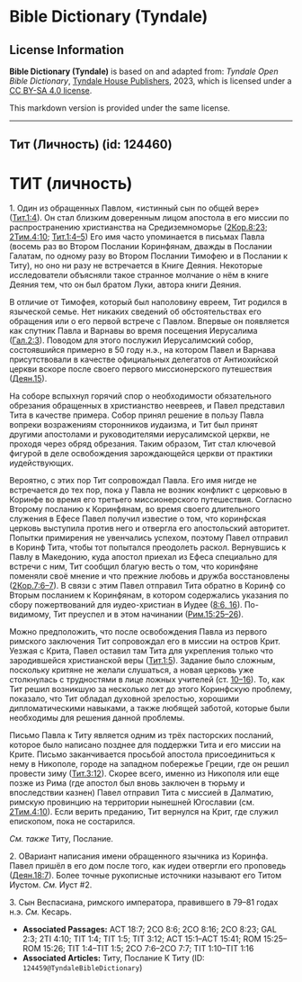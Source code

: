 # Bible Dictionary (Tyndale)

## License Information

**Bible Dictionary (Tyndale)** is based on and adapted from: _Tyndale Open Bible Dictionary_, [Tyndale House Publishers](https://tyndaleopenresources.com/), 2023, which is licensed under a [CC BY-SA 4.0 license](https://creativecommons.org/licenses/by-sa/4.0/legalcode.en).

This markdown version is provided under the same license.



--------------------------------

## Тит (Личность) (id: 124460)

ТИТ (личность)
==============

1\. Один из обращенных Павлом, «истинный сын по общей вере» ([Тит.1:4](https://ref.ly/Titus1:4)). Он стал близким доверенным лицом апостола в его миссии по распространению христианства на Средиземноморье ([2Кор.8:23](https://ref.ly/2Cor8:23); [2Тим.4:10](https://ref.ly/2Tim4:10); [Тит.1:4–5](https://ref.ly/Titus1:4-Titus1:5)) Его имя часто упоминается в письмах Павла (восемь раз во Втором Послании Коринфянам, дважды в Послании Галатам, по одному разу во Втором Послании Тимофею и в Послании к Титу), но оно ни разу не встречается в Книге Деяния. Некоторые исследователи объясняли такое странное молчание о нём в книге Деяния тем, что он был братом Луки, автора книги Деяния.

В отличие от Тимофея, который был наполовину евреем, Тит родился в языческой семье. Нет никаких сведений об обстоятельствах его обращения или о его первой встрече с Павлом. Впервые он появляется как спутник Павла и Варнавы во время посещения Иерусалима ([Гал.2:3](https://ref.ly/Gal2:3)). Поводом для этого послужил Иерусалимский собор, состоявшийся примерно в 50 году н.э., на котором Павел и Варнава присутствовали в качестве официальных делегатов от Антиохийской церкви вскоре после своего первого миссионерского путешествия ([Деян.15](https://ref.ly/Acts15:1-Acts15:41)).

На соборе вспыхнул горячий спор о необходимости обязательного обрезания обращенных в христианство неевреев, и Павел представил Тита в качестве примера. Собор принял решение в пользу Павла вопреки возражениям сторонников иудаизма, и Тит был принят другими апостолами и руководителями иерусалимской церкви, не проходя через обряд обрезания. Таким образом, Тит стал ключевой фигурой в деле освобождения зарождающейся церкви от практики иудействующих.

Вероятно, с этих пор Тит сопровождал Павла. Его имя нигде не встречается до тех пор, пока у Павла не возник конфликт с церковью в Коринфе во время его третьего миссионерского путешествия. Согласно Второму посланию к Коринфянам, во время своего длительного служения в Ефесе Павел получил известие о том, что коринфская церковь выступила против него и отвергла его апостольский авторитет. Попытки примирения не увенчались успехом, поэтому Павел отправил в Коринф Тита, чтобы тот попытался преодолеть раскол. Вернувшись к Павлу в Македонию, куда апостол приехал из Ефеса специально для встречи с ним, Тит сообщил благую весть о том, что коринфяне поменяли своё мнение и что прежние любовь и дружба восстановлены ([2Кор.7:6–7](https://ref.ly/2Cor7:6-2Cor7:7)). В связи с этим Павел отправил Тита обратно в Коринф со Вторым посланием к Коринфянам, в котором содержались указания по сбору пожертвований для иудео\-христиан в Иудее ([8:6, 16](https://ref.ly/2Cor8:6)). По\-видимому, Тит преуспел и в этом начинании ([Рим.15:25–26](https://ref.ly/Rom15:25-Rom15:26)).

Можно предположить, что после освобождения Павла из первого римского заключения Тит сопровождал его в миссии на остров Крит. Уезжая с Крита, Павел оставил там Тита для укрепления только что зародившейся христианской веры ([Тит.1:5](https://ref.ly/Titus1:5)). Задание было сложным, поскольку критяне не желали слушаться, а новая церковь уже столкнулась с трудностями в лице ложных учителей (ст. [10–16](https://ref.ly/Titus1:10-Titus1:16)). То, как Тит решил возникшую за несколько лет до этого Коринфскую проблему, показало, что Тит обладал духовной зрелостью, хорошими дипломатическими навыками, а также любящей заботой, которые были необходимы для решения данной проблемы.

Письмо Павла к Титу является одним из трёх пасторских посланий, которое было написано позднее для поддержки Тита и его миссии на Крите. Письмо заканчивается просьбой апостола присоединиться к нему в Никополе, городе на западном побережье Греции, где он решил провести зиму ([Тит.3:12](https://ref.ly/Titus3:12)). Скорее всего, именно из Никополя или еще позже из Рима (где апостол был вновь заключен в тюрьму и впоследствии казнен) Павел отправил Тита с миссией в Далматию, римскую провинцию на территории нынешней Югославии (см. [2Тим.4:10](https://ref.ly/2Tim4:10)). Если верить преданию, Тит вернулся на Крит, где служил епископом, пока не состарился.

*См. также* Титу, Послание.

2\. ОВариант написания имени обращенного язычника из Коринфа. Павел пришёл в его дом после того, как иудеи отвергли его проповедь ([Деян.18:7](https://ref.ly/Acts18:7)). Более точные рукописные источники называют его Титом Иустом. *См.* Иуст \#2.

3\. Сын Веспасиана, римского императора, правившего в 79–81 годах н.э. *См.* Кесарь.

* **Associated Passages:** ACT 18:7; 2CO 8:6; 2CO 8:16; 2CO 8:23; GAL 2:3; 2TI 4:10; TIT 1:4; TIT 1:5; TIT 3:12; ACT 15:1–ACT 15:41; ROM 15:25–ROM 15:26; TIT 1:4–TIT 1:5; 2CO 7:6–2CO 7:7; TIT 1:10–TIT 1:16
* **Associated Articles:** Титу, Послание К Титу (ID: `124459@TyndaleBibleDictionary`)

